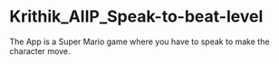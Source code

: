 # Krithik_AIIP_Speak-to-beat-level
The App is a Super Mario game where you have to speak to make the character move.
